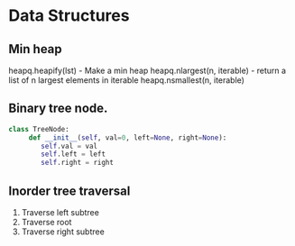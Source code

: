 # Data Structures

## Min heap 

heapq.heapify(lst) - Make a min heap
heapq.nlargest(n, iterable) - return a list of n largest elements in iterable
heapq.nsmallest(n, iterable) 


## Binary tree node.
```py
class TreeNode:
     def __init__(self, val=0, left=None, right=None):
        self.val = val
        self.left = left
        self.right = right
```

## Inorder tree traversal

1. Traverse left subtree
2. Traverse root
3. Traverse right subtree

